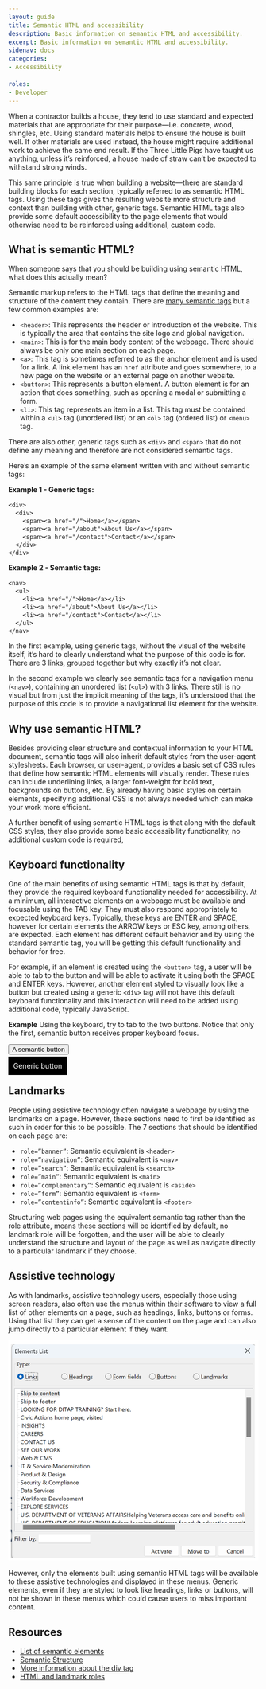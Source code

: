 ```yaml
---
layout: guide
title: Semantic HTML and accessibility
description: Basic information on semantic HTML and accessibility.
excerpt: Basic information on semantic HTML and accessibility.
sidenav: docs
categories:
- Accessibility 
  
roles:
- Developer
---
```



When a contractor builds a house, they tend to use standard and expected materials that are appropriate for their purpose—i.e. concrete, wood, shingles, etc. Using standard materials helps to ensure the house is built well. If other materials are used instead, the house might require additional work to achieve the same end result. If the Three Little Pigs have taught us anything, unless it’s reinforced, a house made of straw can’t be expected to withstand strong winds.

This same principle is true when building a website—there are standard building blocks for each section, typically referred to as semantic HTML tags. Using these tags gives the resulting website more structure and context than building with other, generic tags. Semantic HTML tags also provide some default accessibility to the page elements that would otherwise need to be reinforced using additional, custom code.

## What is semantic HTML?
When someone says that you should be building using semantic HTML, what does this actually mean?

Semantic markup refers to the HTML tags that define the meaning and structure of the content they contain. There are [many semantic tags](https://developer.mozilla.org/en-US/docs/Glossary/Semantics#semantic_elements) but a few common examples are:
* `<header>`: This represents the header or introduction of the website. This is typically the area that contains the site logo and global navigation.
* `<main>`: This is for the main body content of the webpage. There should always be only one main section on each page.
* `<a>`: This tag is sometimes referred to as the anchor element and is used for a link. A link element has an `href` attribute and goes somewhere, to a new page on the website or an external page on another website.
* `<button>`: This represents a button element. A button element is for an action that does something, such as opening a modal or submitting a form.
* `<li>`: This tag represents an item in a list. This tag must be contained within a `<ul>` tag (unordered list) or an `<ol>` tag (ordered list) or `<menu>` tag.


There are also other, generic tags such as `<div>` and `<span>` that do not define any meaning and therefore are not considered semantic tags.

Here’s an example of the same element written with and without semantic tags:

**Example 1 - Generic tags:**
```
<div>
  <div>
    <span><a href="/">Home</a></span>
    <span><a href="/about">About Us</a></span>
    <span><a href="/contact">Contact</a></span>
  </div>
</div>
```

**Example 2 - Semantic tags:**
```
<nav>
  <ul>
    <li><a href="/">Home</a></li>
    <li><a href="/about">About Us</a></li>
    <li><a href="/contact">Contact</a></li>
  </ul>
</nav>
```

In the first example, using generic tags, without the visual of the website itself, it’s hard to clearly understand what the purpose of this code is for. There are 3 links, grouped together but why exactly it’s not clear.

In the second example we clearly see semantic tags for a navigation menu (`<nav>`), containing an unordered list (`<ul>`) with 3 links. There still is no visual but from just the implicit meaning of the tags, it’s understood that the purpose of this code is to provide a navigational list element for the website.

## Why use semantic HTML?
Besides providing clear structure and contextual information to your HTML document, semantic tags will also inherit default styles from the user-agent stylesheets. Each browser, or user-agent, provides a basic set of CSS rules that define how semantic HTML elements will visually render. These rules can include underlining links, a larger font-weight for bold text, backgrounds on buttons, etc. By already having basic styles on certain elements, specifying additional CSS is not always needed which can make your work more efficient.

A further benefit of using semantic HTML tags is that along with the default CSS styles, they also provide some basic accessibility functionality, no additional custom code is required, 

## Keyboard functionality
One of the main benefits of using semantic HTML tags is that by default, they provide the required keyboard functionality needed for accessibility. At a minimum, all interactive elements on a webpage must be available and focusable using the TAB key. They must also respond appropriately to expected keyboard keys. Typically, these keys are ENTER and SPACE, however for certain elements the ARROW keys or ESC key, among others, are expected. Each element has different default behavior and by using the standard semantic tag, you will be getting this default functionality and behavior for free. 

For example, if an element is created using the `<button>` tag, a user will be able to tab to the button and will be able to activate it using both the SPACE and ENTER keys. However, another element styled to visually look like a button but created using a generic `<div>` tag will not have this default keyboard functionality and this interaction will need to be added using additional code, typically JavaScript.

**Example**
Using the keyboard, try to tab to the two buttons. Notice that only the first, semantic button receives proper keyboard focus.

<button>A semantic button</button>

<div style="background:black; padding: 10px; color:white; display:inline;">Generic button</div>

## Landmarks
People using assistive technology often navigate a webpage by using the landmarks on a page. However, these sections need to first be identified as such in order for this to be possible. The 7 sections that should be identified on each page are:
* `role=”banner”`:  Semantic equivalent is `<header>`
* `role=”navigation”`: Semantic equivalent is `<nav>`
* `role=”search”`: Semantic equivalent is `<search>`
* `role=”main”`: Semantic equivalent is `<main>`
* `role=”complementary”`: Semantic equivalent is `<aside>`
* `role=”form”`: Semantic equivalent is `<form>`
* `role=”contentinfo”`: Semantic equivalent is `<footer>`

Structuring web pages using the equivalent semantic tag rather than the role attribute, means these sections will be identified by default, no landmark role will be forgotten, and the user will be able to clearly understand the structure and layout of the page as well as navigate directly to a particular landmark if they choose.

## Assistive technology
As with landmarks, assistive technology users, especially those using screen readers, also often use the menus within their software to view a full list of other elements on a page, such as headings, links, buttons or forms. Using that list they can get a sense of the content on the page and can also  jump directly to a particular element if they want.

![Elements link menu in NVDA with the links list selected and showing all links on a web page. There are buttons at the bottom for the user to choose to Activate a link, Move to a link, or Cancel and close out the menu.](/assets/img/NVDA_links_menu.png)

However, only the elements built using semantic HTML tags will be available to these assistive technologies and displayed in these menus. Generic elements, even if they are styled to look like headings, links or buttons, will not be shown in these menus which could cause users to miss important content.

## Resources
* [List of semantic elements](https://developer.mozilla.org/en-US/docs/Glossary/Semantics#semantic_elements)
* [Semantic Structure](https://webaim.org/techniques/semanticstructure/)
* [More information about the div tag](https://www.scottohara.me/blog/2022/01/20/divisive.html)
* [HTML and landmark roles](https://developer.mozilla.org/en-US/blog/aria-accessibility-html-landmark-roles/)

